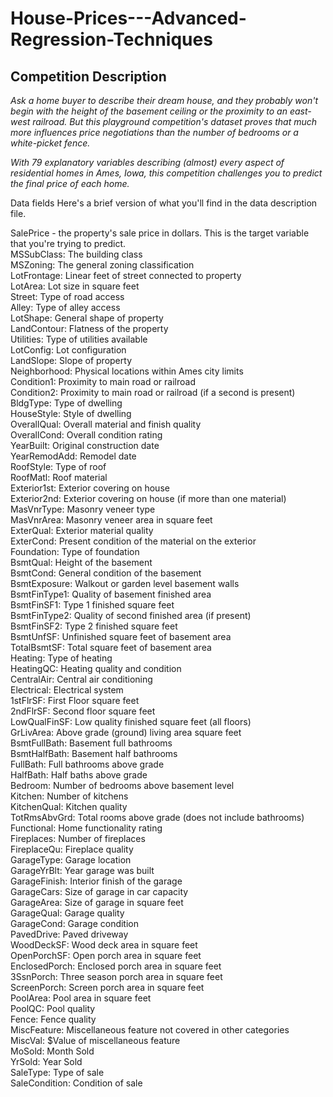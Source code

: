 # House-Prices---Advanced-Regression-Techniques

## Competition Description


*Ask a home buyer to describe their dream house, and they probably won't begin with the height of the basement ceiling or the proximity to an east-west railroad. But this playground competition's dataset proves that much more influences price negotiations than the number of bedrooms or a white-picket fence.*

*With 79 explanatory variables describing (almost) every aspect of residential homes in Ames, Iowa, this competition challenges you to predict the final price of each home.*

Data fields
Here's a brief version of what you'll find in the data description file.

SalePrice - the property's sale price in dollars. This is the target variable that you're trying to predict.  
MSSubClass: The building class  
MSZoning: The general zoning classification  
LotFrontage: Linear feet of street connected to property  
LotArea: Lot size in square feet  
Street: Type of road access  
Alley: Type of alley access  
LotShape: General shape of property  
LandContour: Flatness of the property  
Utilities: Type of utilities available  
LotConfig: Lot configuration  
LandSlope: Slope of property  
Neighborhood: Physical locations within Ames city limits  
Condition1: Proximity to main road or railroad  
Condition2: Proximity to main road or railroad (if a second is present)  
BldgType: Type of dwelling  
HouseStyle: Style of dwelling  
OverallQual: Overall material and finish quality  
OverallCond: Overall condition rating  
YearBuilt: Original construction date  
YearRemodAdd: Remodel date  
RoofStyle: Type of roof  
RoofMatl: Roof material  
Exterior1st: Exterior covering on house  
Exterior2nd: Exterior covering on house (if more than one material)
MasVnrType: Masonry veneer type  
MasVnrArea: Masonry veneer area in square feet  
ExterQual: Exterior material quality  
ExterCond: Present condition of the material on the exterior  
Foundation: Type of foundation  
BsmtQual: Height of the basement  
BsmtCond: General condition of the basement  
BsmtExposure: Walkout or garden level basement walls  
BsmtFinType1: Quality of basement finished area  
BsmtFinSF1: Type 1 finished square feet  
BsmtFinType2: Quality of second finished area (if present)  
BsmtFinSF2: Type 2 finished square feet  
BsmtUnfSF: Unfinished square feet of basement area  
TotalBsmtSF: Total square feet of basement area  
Heating: Type of heating  
HeatingQC: Heating quality and condition  
CentralAir: Central air conditioning  
Electrical: Electrical system  
1stFlrSF: First Floor square feet  
2ndFlrSF: Second floor square feet  
LowQualFinSF: Low quality finished square feet (all floors)  
GrLivArea: Above grade (ground) living area square feet  
BsmtFullBath: Basement full bathrooms  
BsmtHalfBath: Basement half bathrooms  
FullBath: Full bathrooms above grade  
HalfBath: Half baths above grade  
Bedroom: Number of bedrooms above basement level  
Kitchen: Number of kitchens  
KitchenQual: Kitchen quality  
TotRmsAbvGrd: Total rooms above grade (does not include bathrooms)  
Functional: Home functionality rating  
Fireplaces: Number of fireplaces  
FireplaceQu: Fireplace quality  
GarageType: Garage location  
GarageYrBlt: Year garage was built  
GarageFinish: Interior finish of the garage  
GarageCars: Size of garage in car capacity  
GarageArea: Size of garage in square feet  
GarageQual: Garage quality  
GarageCond: Garage condition  
PavedDrive: Paved driveway  
WoodDeckSF: Wood deck area in square feet  
OpenPorchSF: Open porch area in square feet  
EnclosedPorch: Enclosed porch area in square feet  
3SsnPorch: Three season porch area in square feet  
ScreenPorch: Screen porch area in square feet  
PoolArea: Pool area in square feet  
PoolQC: Pool quality  
Fence: Fence quality  
MiscFeature: Miscellaneous feature not covered in other categories  
MiscVal: $Value of miscellaneous feature  
MoSold: Month Sold  
YrSold: Year Sold  
SaleType: Type of sale  
SaleCondition: Condition of sale  
